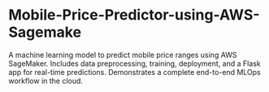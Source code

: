 # Mobile-Price-Predictor-using-AWS-Sagemake
A machine learning model to predict mobile price ranges using AWS SageMaker. Includes data preprocessing, training, deployment, and a Flask app for real-time predictions. Demonstrates a complete end-to-end MLOps workflow in the cloud.
